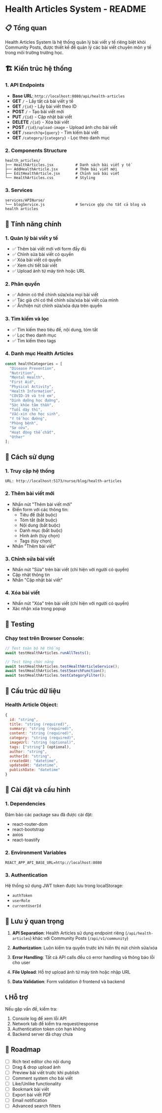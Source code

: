 # Health Articles System - README

## 📋 Tổng quan

Health Articles System là hệ thống quản lý bài viết y tế riêng biệt khỏi Community Posts, được thiết kế để quản lý các bài viết chuyên môn y tế trong môi trường trường học.

## 🏗️ Kiến trúc hệ thống

### 1. API Endpoints
- **Base URL**: `http://localhost:8080/api/health-articles`
- **GET** `/` - Lấy tất cả bài viết y tế
- **GET** `/{id}` - Lấy bài viết theo ID
- **POST** `/` - Tạo bài viết mới
- **PUT** `/{id}` - Cập nhật bài viết
- **DELETE** `/{id}` - Xóa bài viết
- **POST** `/{id}/upload-image` - Upload ảnh cho bài viết
- **GET** `/search?q={query}` - Tìm kiếm bài viết
- **GET** `/category/{category}` - Lọc theo danh mục

### 2. Components Structure
```
health_articles/
├── HealthArticles.jsx          # Danh sách bài viết y tế
├── AddHealthArticle.jsx        # Thêm bài viết mới
├── EditHealthArticle.jsx       # Chỉnh sửa bài viết
└── HealthArticles.css          # Styling
```

### 3. Services
```
services/APINurse/
└── blogService.js              # Service gộp cho tất cả blog và health articles
```

## 🎯 Tính năng chính

### 1. Quản lý bài viết y tế
- ✅ Thêm bài viết mới với form đầy đủ
- ✅ Chỉnh sửa bài viết có quyền
- ✅ Xóa bài viết có quyền
- ✅ Xem chi tiết bài viết
- ✅ Upload ảnh từ máy tính hoặc URL

### 2. Phân quyền
- ✅ Admin có thể chỉnh sửa/xóa mọi bài viết
- ✅ Tác giả chỉ có thể chỉnh sửa/xóa bài viết của mình
- ✅ Ẩn/hiện nút chỉnh sửa/xóa dựa trên quyền

### 3. Tìm kiếm và lọc
- ✅ Tìm kiếm theo tiêu đề, nội dung, tóm tắt
- ✅ Lọc theo danh mục
- ✅ Tìm kiếm theo tags

### 4. Danh mục Health Articles
```javascript
const healthCategories = [
  "Disease Prevention",
  "Nutrition", 
  "Mental Health",
  "First Aid",
  "Physical Activity",
  "Health Information",
  "COVID-19 và trẻ em",
  "Dinh dưỡng học đường",
  "Sức khỏe tâm thần",
  "Tuổi dậy thì",
  "Vắc-xin cho học sinh",
  "Y tế học đường",
  "Phòng bệnh",
  "Sơ cứu",
  "Hoạt động thể chất",
  "Other"
];
```

## 🚀 Cách sử dụng

### 1. Truy cập hệ thống
```
URL: http://localhost:5173/nurse/blog/health-articles
```

### 2. Thêm bài viết mới
- Nhấn nút "Thêm bài viết mới"
- Điền form với các thông tin:
  - Tiêu đề (bắt buộc)
  - Tóm tắt (bắt buộc)
  - Nội dung (bắt buộc)
  - Danh mục (bắt buộc)
  - Hình ảnh (tùy chọn)
  - Tags (tùy chọn)
- Nhấn "Thêm bài viết"

### 3. Chỉnh sửa bài viết
- Nhấn nút "Sửa" trên bài viết (chỉ hiện với người có quyền)
- Cập nhật thông tin
- Nhấn "Cập nhật bài viết"

### 4. Xóa bài viết
- Nhấn nút "Xóa" trên bài viết (chỉ hiện với người có quyền)
- Xác nhận xóa trong popup

## 🧪 Testing

### Chạy test trên Browser Console:
```javascript
// Test toàn bộ hệ thống
await testHealthArticles.runAllTests();

// Test từng chức năng
await testHealthArticles.testHealthArticleService();
await testHealthArticles.testSearchFunction();
await testHealthArticles.testCategoryFilter();
```

## 📁 Cấu trúc dữ liệu

### Health Article Object:
```javascript
{
  id: "string",
  title: "string (required)",
  summary: "string (required)",
  content: "string (required)",
  category: "string (required)",
  imageUrl: "string (optional)",
  tags: ["string"] (optional),
  author: "string",
  authorId: "string",
  createdAt: "datetime",
  updatedAt: "datetime",
  publishDate: "datetime"
}
```

## 🔧 Cài đặt và cấu hình

### 1. Dependencies
Đảm bảo các package sau đã được cài đặt:
- react-router-dom
- react-bootstrap
- axios
- react-toastify

### 2. Environment Variables
```
REACT_APP_API_BASE_URL=http://localhost:8080
```

### 3. Authentication
Hệ thống sử dụng JWT token được lưu trong localStorage:
- `authToken`
- `userRole`
- `currentUserId`

## 🚨 Lưu ý quan trọng

1. **API Separation**: Health Articles sử dụng endpoint riêng (`/api/health-articles`) khác với Community Posts (`/api/v1/community`)

2. **Authorization**: Luôn kiểm tra quyền trước khi hiển thị nút chỉnh sửa/xóa

3. **Error Handling**: Tất cả API calls đều có error handling và thông báo lỗi cho user

4. **File Upload**: Hỗ trợ upload ảnh từ máy tính hoặc nhập URL

5. **Data Validation**: Form validation ở frontend và backend

## 📞 Hỗ trợ

Nếu gặp vấn đề, kiểm tra:
1. Console log để xem lỗi API
2. Network tab để kiểm tra request/response
3. Authentication token còn hạn không
4. Backend server đã chạy chưa

## 🎯 Roadmap

- [ ] Rich text editor cho nội dung
- [ ] Drag & drop upload ảnh
- [ ] Preview bài viết trước khi publish
- [ ] Comment system cho bài viết
- [ ] Like/Unlike functionality
- [ ] Bookmark bài viết
- [ ] Export bài viết PDF
- [ ] Email notification
- [ ] Advanced search filters
